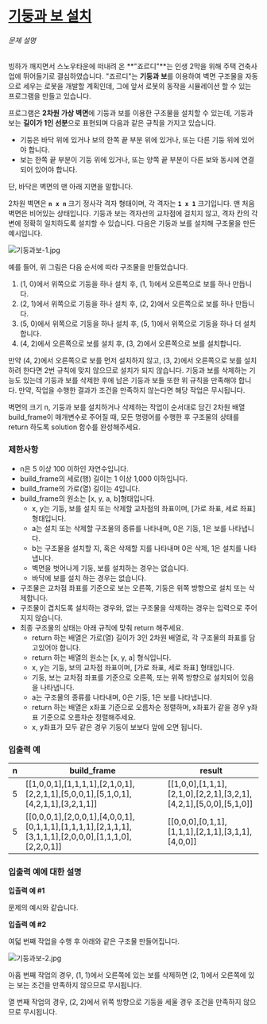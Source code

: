 # [기둥과 보 설치](https://school.programmers.co.kr/learn/courses/30/lessons/60061)


###### 문제 설명


빙하가 깨지면서 스노우타운에 떠내려 온 **"죠르디"**는 인생 2막을 위해 주택 건축사업에 뛰어들기로 결심하였습니다. "죠르디"는 **기둥과 보**를 이용하여 벽면 구조물을 자동으로 세우는 로봇을 개발할 계획인데, 그에 앞서 로봇의 동작을 시뮬레이션 할 수 있는 프로그램을 만들고 있습니다.  

프로그램은 **2차원 가상 벽면**에 기둥과 보를 이용한 구조물을 설치할 수 있는데, 기둥과 보는 **길이가 1인 선분**으로 표현되며 다음과 같은 규칙을 가지고 있습니다.


* 기둥은 바닥 위에 있거나 보의 한쪽 끝 부분 위에 있거나, 또는 다른 기둥 위에 있어야 합니다.
* 보는 한쪽 끝 부분이 기둥 위에 있거나, 또는 양쪽 끝 부분이 다른 보와 동시에 연결되어 있어야 합니다.


단, 바닥은 벽면의 맨 아래 지면을 말합니다.


2차원 벽면은 **`n x n`** 크기 정사각 격자 형태이며, 각 격자는 **`1 x 1`** 크기입니다. 맨 처음 벽면은 비어있는 상태입니다. 기둥과 보는 격자선의 교차점에 걸치지 않고, 격자 칸의 각 변에 정확히 일치하도록 설치할 수 있습니다. 다음은 기둥과 보를 설치해 구조물을 만든 예시입니다.


![기둥과보-1.jpg](https://grepp-programmers.s3.amazonaws.com/files/production/c453630fa0/834b86e5-6fd0-4d3c-8023-7f853ea4301f.jpg)


예를 들어, 위 그림은 다음 순서에 따라 구조물을 만들었습니다.


1. (1, 0\)에서 위쪽으로 기둥을 하나 설치 후, (1, 1\)에서 오른쪽으로 보를 하나 만듭니다.
2. (2, 1\)에서 위쪽으로 기둥을 하나 설치 후, (2, 2\)에서 오른쪽으로 보를 하나 만듭니다.
3. (5, 0\)에서 위쪽으로 기둥을 하나 설치 후, (5, 1\)에서 위쪽으로 기둥을 하나 더 설치합니다.
4. (4, 2\)에서 오른쪽으로 보를 설치 후, (3, 2\)에서 오른쪽으로 보를 설치합니다.


만약 (4, 2\)에서 오른쪽으로 보를 먼저 설치하지 않고, (3, 2\)에서 오른쪽으로 보를 설치하려 한다면 2번 규칙에 맞지 않으므로 설치가 되지 않습니다. 기둥과 보를 삭제하는 기능도 있는데 기둥과 보를 삭제한 후에 남은 기둥과 보들 또한 위 규칙을 만족해야 합니다. 만약, 작업을 수행한 결과가 조건을 만족하지 않는다면 해당 작업은 무시됩니다.


벽면의 크기 n, 기둥과 보를 설치하거나 삭제하는 작업이 순서대로 담긴 2차원 배열 build\_frame이 매개변수로 주어질 때, 모든 명령어를 수행한 후 구조물의 상태를 return 하도록 solution 함수를 완성해주세요.


### 제한사항


* n은 5 이상 100 이하인 자연수입니다.
* build\_frame의 세로(행) 길이는 1 이상 1,000 이하입니다.
* build\_frame의 가로(열) 길이는 4입니다.
* build\_frame의 원소는 \[x, y, a, b]형태입니다.
	+ x, y는 기둥, 보를 설치 또는 삭제할 교차점의 좌표이며, \[가로 좌표, 세로 좌표] 형태입니다.
	+ a는 설치 또는 삭제할 구조물의 종류를 나타내며, 0은 기둥, 1은 보를 나타냅니다.
	+ b는 구조물을 설치할 지, 혹은 삭제할 지를 나타내며 0은 삭제, 1은 설치를 나타냅니다.
	+ 벽면을 벗어나게 기둥, 보를 설치하는 경우는 없습니다.
	+ 바닥에 보를 설치 하는 경우는 없습니다.
* 구조물은 교차점 좌표를 기준으로 보는 오른쪽, 기둥은 위쪽 방향으로 설치 또는 삭제합니다.
* 구조물이 겹치도록 설치하는 경우와, 없는 구조물을 삭제하는 경우는 입력으로 주어지지 않습니다.
* 최종 구조물의 상태는 아래 규칙에 맞춰 return 해주세요.
	+ return 하는 배열은 가로(열) 길이가 3인 2차원 배열로, 각 구조물의 좌표를 담고있어야 합니다.
	+ return 하는 배열의 원소는 \[x, y, a] 형식입니다.
	+ x, y는 기둥, 보의 교차점 좌표이며, \[가로 좌표, 세로 좌표] 형태입니다.
	+ 기둥, 보는 교차점 좌표를 기준으로 오른쪽, 또는 위쪽 방향으로 설치되어 있음을 나타냅니다.
	+ a는 구조물의 종류를 나타내며, 0은 기둥, 1은 보를 나타냅니다.
	+ return 하는 배열은 x좌표 기준으로 오름차순 정렬하며, x좌표가 같을 경우 y좌표 기준으로 오름차순 정렬해주세요.
	+ x, y좌표가 모두 같은 경우 기둥이 보보다 앞에 오면 됩니다.


### 입출력 예




| n | build\_frame | result |
| --- | --- | --- |
| 5 | \[\[1,0,0,1],\[1,1,1,1],\[2,1,0,1],\[2,2,1,1],\[5,0,0,1],\[5,1,0,1],\[4,2,1,1],\[3,2,1,1]] | \[\[1,0,0],\[1,1,1],\[2,1,0],\[2,2,1],\[3,2,1],\[4,2,1],\[5,0,0],\[5,1,0]] |
| 5 | \[\[0,0,0,1],\[2,0,0,1],\[4,0,0,1],\[0,1,1,1],\[1,1,1,1],\[2,1,1,1],\[3,1,1,1],\[2,0,0,0],\[1,1,1,0],\[2,2,0,1]] | \[\[0,0,0],\[0,1,1],\[1,1,1],\[2,1,1],\[3,1,1],\[4,0,0]] |


### 입출력 예에 대한 설명


**입출력 예 \#1**


문제의 예시와 같습니다.


**입출력 예 \#2**


여덟 번째 작업을 수행 후 아래와 같은 구조물 만들어집니다.


![기둥과보-2.jpg](https://grepp-programmers.s3.amazonaws.com/files/production/e62b852aba/ff82828f-5d2c-43af-b734-2752a776a234.jpg)


아홉 번째 작업의 경우, (1, 1\)에서 오른쪽에 있는 보를 삭제하면 (2, 1\)에서 오른쪽에 있는 보는 조건을 만족하지 않으므로 무시됩니다.


열 번째 작업의 경우, (2, 2\)에서 위쪽 방향으로 기둥을 세울 경우 조건을 만족하지 않으므로 무시됩니다.




